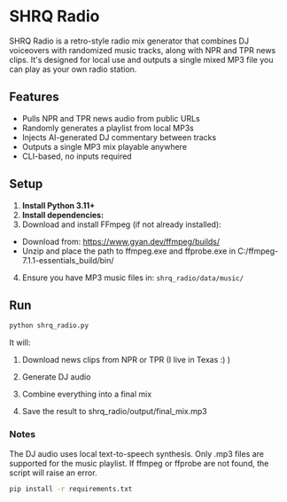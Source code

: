 # SHRQ Radio

SHRQ Radio is a retro-style radio mix generator that combines DJ voiceovers with randomized music tracks, along with NPR and TPR news clips. It's designed for local use and outputs a single mixed MP3 file you can play as your own radio station.

## Features

- Pulls NPR and TPR news audio from public URLs
- Randomly generates a playlist from local MP3s
- Injects AI-generated DJ commentary between tracks
- Outputs a single MP3 mix playable anywhere
- CLI-based, no inputs required

## Setup

1. **Install Python 3.11+**
2. **Install dependencies:**
3. Download and install FFmpeg (if not already installed):
  - Download from: https://www.gyan.dev/ffmpeg/builds/
  - Unzip and place the path to ffmpeg.exe and ffprobe.exe in C:/ffmpeg-7.1.1-essentials_build/bin/
4. Ensure you have MP3 music files in: `shrq_radio/data/music/`

## Run
```bash
python shrq_radio.py
```

It will:
1. Download news clips from NPR or TPR (I live in Texas :) )

2. Generate DJ audio

3. Combine everything into a final mix

4. Save the result to shrq_radio/output/final_mix.mp3

### Notes
The DJ audio uses local text-to-speech synthesis.
Only .mp3 files are supported for the music playlist.
If ffmpeg or ffprobe are not found, the script will raise an error.

```bash
pip install -r requirements.txt
